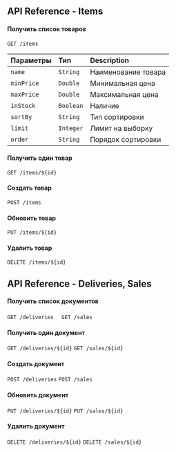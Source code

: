 ## API Reference - Items

#### Получить список товаров

`
  GET /items
`

| Параметры  | Тип       | Description         |
|:-----------|:----------|:--------------------|
| `name`     | `String`  | Наименование товара |
| `minPrice` | `Double`  | Минимальная цена    |
| `maxPrice` | `Double`  | Максимальная цена   |
| `inStock`  | `Boolean` | Наличие             |
| `sortBy`   | `String`  | Тип сортировки      |
| `limit`    | `Integer` | Лимит на выборку    |
| `order`    | `String`  | Порядок сортировки  |

#### Получить один товар

`
  GET /items/${id}
`

#### Создать товар

`
  POST /items
`
#### Обновить товар

`
  PUT /items/${id}
`

#### Удалить товар

`
  DELETE /items/${id}
`

## API Reference - Deliveries, Sales 

#### Получить список документов

`
  GET /deliveries  
`
`
  GET /sales  
`

#### Получить один документ

`
  GET /deliveries/${id}
`
`
  GET /sales/${id}
`

#### Создать документ

`
  POST /deliveries
`
`
  POST /sales
`
#### Обновить документ

`
  PUT /deliveries/${id}
`
`
  PUT /sales/${id}
`
#### Удалить документ

`
  DELETE /deliveries/${id}
`
`
  DELETE /sales/${id}
`